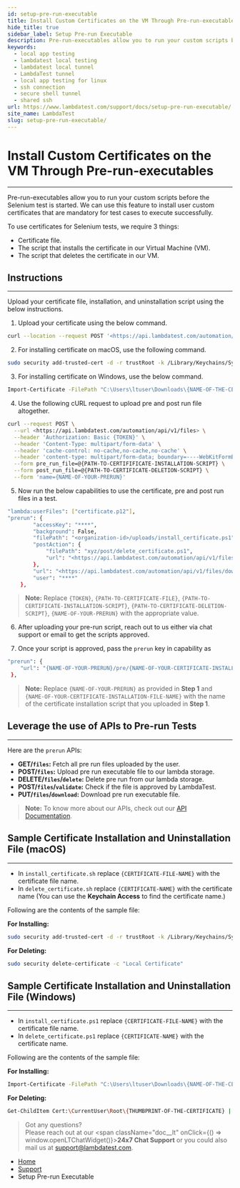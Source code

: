 ```yaml
---
id: setup-pre-run-executable
title: Install Custom Certificates on the VM Through Pre-run-executables
hide_title: true
sidebar_label: Setup Pre-run Executable
description: Pre-run-executables allow you to run your custom scripts before the Selenium test is started. 
keywords:
  - local app testing
  - lambdatest local testing
  - lambdatest local tunnel
  - LambdaTest tunnel
  - local app testing for linux
  - ssh connection
  - secure shell tunnel
  - shared ssh
url: https://www.lambdatest.com/support/docs/setup-pre-run-executable/
site_name: LambdaTest
slug: setup-pre-run-executable/
---
```


<script type="application/ld+json"
      dangerouslySetInnerHTML={{ __html: JSON.stringify({
       "@context": "https://schema.org",
        "@type": "BreadcrumbList",
        "itemListElement": [{
          "@type": "ListItem",
          "position": 1,
          "name": "LambdaTest",
          "item": "https://www.lambdatest.com"
        },{
          "@type": "ListItem",
          "position": 2,
          "name": "Support",
          "item": "https://www.lambdatest.com/support/docs/"
        },{
          "@type": "ListItem",
          "position": 3,
          "name": "Install Custom Certificates on the VM Through Pre-run-executables",
          "item": "https://www.lambdatest.com/support/docs/setup-pre-run-executable/"
        }]
      })
    }}
></script>

# Install Custom Certificates on the VM Through Pre-run-executables

* * *
Pre-run-executables allow you to run your custom scripts before the Selenium test is started. We can use this feature to install user custom certificates that are mandatory for test cases to execute successfully.

To use certificates for Selenium tests, we require 3 things:

* Certificate file.
* The script that installs the certificate in our Virtual Machine (VM).
* The script that deletes the certificate in our VM.

## Instructions

* * *
Upload your certificate file, installation, and uninstallation script using the below instructions.

1. Upload your certificate using the below command.

```bash
curl --location --request POST '<https://api.lambdatest.com/automation/api/v1/user-files>'
```
2. For installing certificate on macOS, use the following command.

```bash
sudo security add-trusted-cert -d -r trustRoot -k /Library/Keychains/System.keychain /Users/ltuser/Downloads/{CERTIFICATE-FILE-NAME}
```
3. For installing certificate on Windows, use the below command.

```bash
Import-Certificate -FilePath "C:\Users\ltuser\Downloads\{NAME-OF-THE-CERTIFICATE}" -CertStoreLocation 'Cert:\LocalMachine\Root' -Verbose
```

4. Use the following cURL request to upload pre and post run file altogether.

```bash
curl --request POST \
  --url <https://api.lambdatest.com/automation/api/v1/files> \
  --header 'Authorization: Basic {TOKEN}' \
  --header 'Content-Type: multipart/form-data' \
  --header 'cache-control: no-cache,no-cache,no-cache' \
  --header 'content-type: multipart/form-data; boundary=----WebKitFormBoundary7MA4YWxkTrZu0gW' \
  --form pre_run_file=@{PATH-TO-CERTIFIFICATE-INSTALLATION-SCRIPT} \
  --form post_run_file=@{PATH-TO-CERTIFICATE-DELETION-SCRIPT} \
  --form 'name={NAME-OF-YOUR-PRERUN}' 
  ```

5. Now run the below capabilities to use the certificate, pre and post run files in a test.

```bash
"lambda:userFiles": ["certificate.p12"],
"prerun": {
        "accessKey": "****",
        "background": False,
        "filePath": "<organization-id>/uploads/install_certificate.ps1",
        "postAction": {
            "filePath": "xyz/post/delete_certificate.ps1",
            "url": "<https://api.lambdatest.com/automation/api/v1/files/download>"
        },
        "url": "<https://api.lambdatest.com/automation/api/v1/files/download>",
        "user": "****"
    },
```


> **Note:** Replace `{TOKEN}`, `{PATH-TO-CERTIFICATE-FILE}`, `{PATH-TO-CERTIFICATE-INSTALLATION-SCRIPT}`, `{PATH-TO-CERTIFICATE-DELETION-SCRIPT}`, `{NAME-OF-YOUR-PRERUN}` with the appropriate value. 

6. After uploading your pre-run script, reach out to us either via chat support or email to get the scripts approved.

7. Once your script is approved, pass the `prerun` key in capability as

```bash
"prerun": {
    "url": "{NAME-OF-YOUR-PRERUN}/pre/{NAME-OF-YOUR-CERTIFICATE-INSTALLATION-SCRIPT}",
 },
```
> **Note:** Replace `{NAME-OF-YOUR-PRERUN}` as provided in **Step 1** and `{NAME-OF-YOUR-CERTIFICATE-INSTALLATION-FILE-NAME}` with the name of the certificate installation script that you uploaded in **Step 1**.

## Leverage the use of APIs to Pre-run Tests
***
Here are the `prerun` APIs:

* **GET/`files`:** Fetch all pre run files uploaded by the user.
* **POST/`files`:** Upload pre run executable file to our lambda storage.
* **DELETE/`files`/`delete`:** Delete pre run from our lambda storage.
* **POST/`files`/`validate`:** Check if the file is approved by LambdaTest.
* **PUT/`files`/`download`:** Download pre run executable file. 

> **Note:** To know more about our APIs, check out our [API Documentation](https://www.lambdatest.com/support/api-doc/). 

## Sample Certificate Installation and Uninstallation File (macOS)
***
* In `install_certificate.sh` replace `{CERTIFICATE-FILE-NAME}` with the certificate file name.
* In `delete_certificate.sh` replace `{CERTIFICATE-NAME}` with the certificate name (You can use the **Keychain Access** to find the certificate name.)

Following are the contents of the sample file:

**For Installing:**
```bash
sudo security add-trusted-cert -d -r trustRoot -k /Library/Keychains/System.keychain /Users/ltuser/Downloads/{CERTIFICATE-FILE-NAME}
```

**For Deleting:**
```bash
sudo security delete-certificate -c "Local Certificate"
```

## Sample Certificate Installation and Uninstallation File (Windows)
***
* In `install_certificate.ps1` replace `{CERTIFICATE-FILE-NAME}` with the certificate file name.
* In `delete_certificate.ps1` replace `{CERTIFICATE-NAME}` with the certificate name.

Following are the contents of the sample file:

**For Installing:**
```bash
Import-Certificate -FilePath "C:\Users\ltuser\Downloads\{NAME-OF-THE-CERTIFICATE}" -CertStoreLocation 'Cert:\LocalMachine\Root' -Verbose
```
**For Deleting:**
```bash
Get-ChildItem Cert:\CurrentUser\Root\{THUMBPRINT-OF-THE-CERTIFICATE} | Remove-Item
```

>Got any questions?<br/>
Please reach out at our <span className="doc__lt" onClick={() => window.openLTChatWidget()}>**24x7 Chat Support**</span> or you could also mail us at support@lambdatest.com.

<nav aria-label="breadcrumbs">
  <ul className="breadcrumbs">
    <li className="breadcrumbs__item">
      <a className="breadcrumbs__link" href="https://www.lambdatest.com">
        Home
      </a>
    </li>
    <li className="breadcrumbs__item">
      <a className="breadcrumbs__link" target="_self" href="https://www.lambdatest.com/support/docs/">
        Support
      </a>
    </li>
    <li className="breadcrumbs__item breadcrumbs__item--active">
      <span className="breadcrumbs__link">
        Setup Pre-run Executable
      </span>
    </li>
  </ul>
</nav>